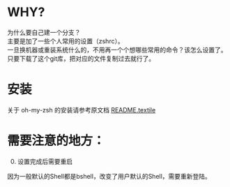 WHY?
====

为什么要自己建一个分支？  
主要是加了一些个人常用的设置（zshrc）。  
一旦换机器或重装系统什么的，不用再一个个想哪些常用的命令？该怎么设置了。  
只要下载了这个git库，把对应的文件复制过去就行了。

安装
====

关于 oh-my-zsh 的安装请参考原文档 [README.textile](./README.textile)

需要注意的地方：
====

0. 设置完成后需要重启

因为一般默认的Shell都是bshell，改变了用户默认的Shell，需要重新登陆。
